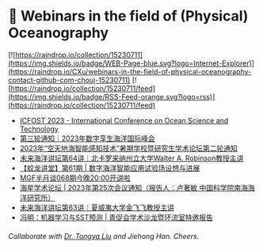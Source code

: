 # 🌊 Webinars in the field of (Physical) Oceanography

[![https://raindrop.io/collection/15230711](https://img.shields.io/badge/WEB-Page-blue.svg?logo=Internet-Explorer)](https://raindrop.io/CXu/webinars-in-the-field-of-physical-oceanography-contact-github-com-chouj-15230711) [![https://raindrop.io/collection/15230711/feed](https://img.shields.io/badge/RSS-Feed-orange.svg?logo=rss)](https://raindrop.io/collection/15230711/feed)

<!-- BLOG-POST-LIST:START -->
- [ICFOST 2023 - International Conference on Ocean Science and Technology](https://www.icfost.net/index.html)
- [第三轮通知｜2023年数字孪生海洋国际峰会](https://mp.weixin.qq.com/s/y1rOcMZppfYHn1V9oi4lYw)
- [2023年“空天地海智能感知技术”暑期学校暨研究生学术论坛第二轮通知](https://mp.weixin.qq.com/s/DUGxMDUtUxHCzE6FEKE9cw)
- [未来海洋讲坛第64讲｜北卡罗来纳州立大学Walter A. Robinson教授主讲](https://mp.weixin.qq.com/s/widvjMfo0iRozhmkUscs-w)
- [【蛟龙讲堂】第61期 | 数字海洋智能应用试验场设想与进展](https://mp.weixin.qq.com/s/8TmIFrFVosz-a3SsmStxsQ)
- [MGF半月谈068期今晚20:00开讲啦](https://mp.weixin.qq.com/s/ppyyrbwSWB7v6IiQPjtDLw)
- [海星学术论坛 | 2023年第25次会议通知（报告人：卢著敏 中国科学院南海海洋研究所）](https://mp.weixin.qq.com/s/8sAXeRMYSzhgKkIXGHFsWw)
- [未来海洋讲坛第63讲｜夏威夷大学金飞飞教授主讲](https://mp.weixin.qq.com/s/iwPEYi2uxCPfw7AVl_clQw)
- [冯明：机器学习与SST预测 | 青促会学术沙龙暨环流室特邀报告](https://mp.weixin.qq.com/s/LsVhtVkTae6xgKbqPqnzMA)
<!-- BLOG-POST-LIST:END -->

###### Collaborate with [Dr. Tongya Liu](https://liutongya.github.io/) and Jiehong Han. Cheers.
